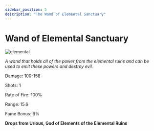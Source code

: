 ```yaml
---
sidebar_position: 5
description: "The Wand of Elemental Sanctuary"
---
```


# Wand of Elemental Sanctuary

![elemental](https://vwiki.valorserver.com/api/item/picture/wand%20of%20elemental%20sanctuary)

<i>A wand that holds all of the power from the elemental ruins and can be used to emit these powers and destroy evil.</i>

Damage: 100-158

Shots: 1

Rate of Fire: 100%

Range: 15.6

Fame Bonus: 6%

**Drops from Urious, God of Elements of the Elemental Ruins**
